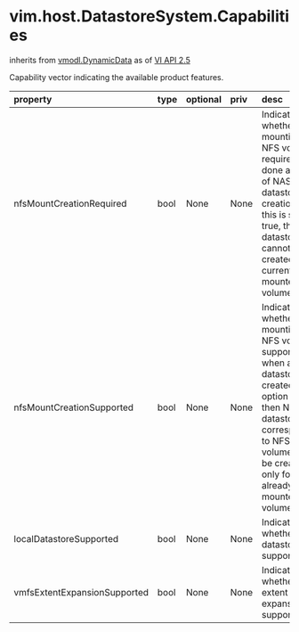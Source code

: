 vim.host.DatastoreSystem.Capabilities
=====================================
inherits from [vmodl.DynamicData](docs/vmodl.DynamicData.md)
as of [VI API 2.5](vim.version.md#vim.version.version2)


Capability vector indicating the available product features.

| property | type | optional | priv | desc |
|:---------|:-----|:---------|:-----|:-----|
| nfsMountCreationRequired | bool | None | None | Indicates whether mounting the NFS volume is required to be done as part   of NAS datastore creation. If this is set to true, then NAS datastores   cannot be created for currently mounted NFS volumes. |
| nfsMountCreationSupported | bool | None | None | Indicates whether mounting an NFS volume is supported   when a NAS datastore is created. If this option is false,   then NAS datastores corresponding to NFS volumes can be created   only for already mounted NFS volumes. |
| localDatastoreSupported | bool | None | None | Indicates whether local datastores are supported. |
| vmfsExtentExpansionSupported | bool | None | None | Indicates whether vmfs extent expansion is supported. |


